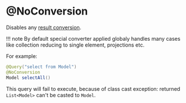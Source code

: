 # @NoConversion

Disables any [result conversion](../result.md). 

!!! note 
    By default special converter applied globaly handles many cases
    like collection reducing to single element, projections etc.

For example:

```java
@Query("select from Model")
@NoConversion
Model selectAll()
```

This query will fail to execute, because of class cast exception: returned `List<Model>` can't be casted to `Model`.
